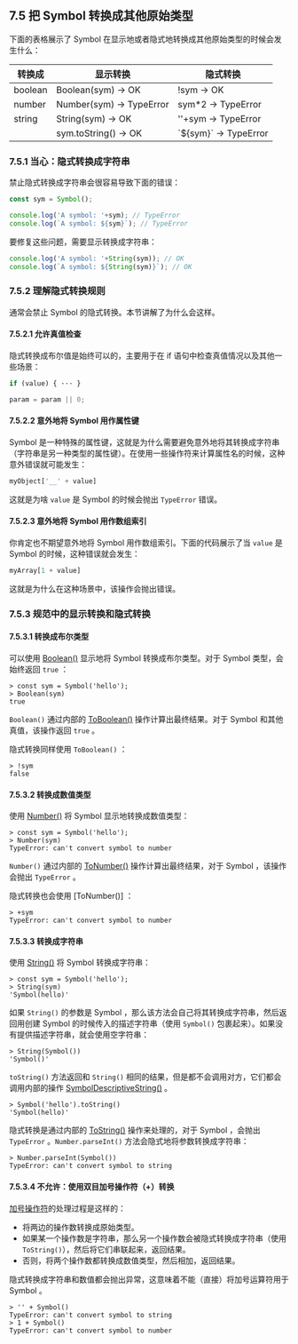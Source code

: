 ## 7.5 把 Symbol 转换成其他原始类型

下面的表格展示了 Symbol 在显示地或者隐式地转换成其他原始类型的时候会发生什么：

| 转换成 | 显示转换 | 隐式转换 |
| -- | -- | -- |
| boolean | Boolean(sym) → OK | !sym → OK |
| number | Number(sym) → TypeError | sym*2 → TypeError |
| string | String(sym) → OK | ''+sym → TypeError |
| | sym.toString() → OK | \`${sym}` → TypeError |

### 7.5.1 当心：隐式转换成字符串

禁止隐式转换成字符串会很容易导致下面的错误：

```js
const sym = Symbol();

console.log('A symbol: '+sym); // TypeError
console.log(`A symbol: ${sym}`); // TypeError
```

要修复这些问题，需要显示转换成字符串：

```js
console.log('A symbol: '+String(sym)); // OK
console.log(`A symbol: ${String(sym)}`); // OK
```

### 7.5.2 理解隐式转换规则

通常会禁止 Symbol 的隐式转换。本节讲解了为什么会这样。

#### 7.5.2.1 允许真值检查

隐式转换成布尔值是始终可以的，主要用于在 if 语句中检查真值情况以及其他一些场景：

```js
if (value) { ··· }

param = param || 0;
```

#### 7.5.2.2 意外地将 Symbol 用作属性键

Symbol 是一种特殊的属性键，这就是为什么需要避免意外地将其转换成字符串（字符串是另一种类型的属性键）。在使用一些操作符来计算属性名的时候，这种意外错误就可能发生：

```js
myObject['__' + value]
```

这就是为啥 `value` 是 Symbol 的时候会抛出 `TypeError` 错误。

#### 7.5.2.3 意外地将 Symbol 用作数组索引

你肯定也不期望意外地将 Symbol 用作数组索引。下面的代码展示了当 `value` 是 Symbol 的时候，这种错误就会发生：

```js
myArray[1 + value]
```

这就是为什么在这种场景中，该操作会抛出错误。

### 7.5.3 规范中的显示转换和隐式转换

#### 7.5.3.1 转换成布尔类型

可以使用 [Boolean()](http://www.ecma-international.org/ecma-262/6.0/#sec-boolean-constructor-boolean-value) 显示地将 Symbol 转换成布尔类型。对于 Symbol 类型，会始终返回 `true` ：

```
> const sym = Symbol('hello');
> Boolean(sym)
true
```

`Boolean()` 通过内部的 [ToBoolean()](http://www.ecma-international.org/ecma-262/6.0/#sec-toboolean) 操作计算出最终结果。对于 Symbol 和其他真值，该操作返回 `true` 。

隐式转换同样使用 `ToBoolean()` ：

```
> !sym
false
```

#### 7.5.3.2 转换成数值类型

使用 [Number()](http://www.ecma-international.org/ecma-262/6.0/#sec-number-constructor-number-value) 将 Symbol 显示地转换成数值类型：

```
> const sym = Symbol('hello');
> Number(sym)
TypeError: can't convert symbol to number
```

`Number()` 通过内部的 [ToNumber()](http://www.ecma-international.org/ecma-262/6.0/#sec-tonumber) 操作计算出最终结果，对于 Symbol ，该操作会抛出 `TypeError` 。

隐式转换也会使用 [ToNumber()] ：

```
> +sym
TypeError: can't convert symbol to number
```

#### 7.5.3.3 转换成字符串

使用 [String()](http://www.ecma-international.org/ecma-262/6.0/#sec-string-constructor-string-value) 将 Symbol 转换成字符串：

```
> const sym = Symbol('hello');
> String(sym)
'Symbol(hello)'
```

如果 `String()` 的参数是 Symbol ，那么该方法会自己将其转换成字符串，然后返回用创建 Symbol 的时候传入的描述字符串（使用 `Symbol()` 包裹起来）。如果没有提供描述字符串，就会使用空字符串：

```
> String(Symbol())
'Symbol()'
```

`toString()` 方法返回和 `String()` 相同的结果，但是都不会调用对方，它们都会调用内部的操作 [SymbolDescriptiveString()](http://www.ecma-international.org/ecma-262/6.0/#sec-symboldescriptivestring) 。

```
> Symbol('hello').toString()
'Symbol(hello)'
```

隐式转换是通过内部的 [ToString()](http://www.ecma-international.org/ecma-262/6.0/#sec-tostring) 操作来处理的，对于 Symbol ，会抛出 `TypeError` 。`Number.parseInt()` 方法会隐式地将参数转换成字符串：

```
> Number.parseInt(Symbol())
TypeError: can't convert symbol to string
```

#### 7.5.3.4 不允许：使用双目加号操作符（+）转换

[加号操作符](http://www.ecma-international.org/ecma-262/6.0/#sec-addition-operator-plus)的处理过程是这样的：

- 将两边的操作数转换成原始类型。
- 如果某一个操作数是字符串，那么另一个操作数会被隐式转换成字符串（使用 `ToString()`），然后将它们串联起来，返回结果。
- 否则，将两个操作数都转换成数值类型，然后相加，返回结果。

隐式转换成字符串和数值都会抛出异常，这意味着不能（直接）将加号运算符用于 Symbol 。

```
> '' + Symbol()
TypeError: can't convert symbol to string
> 1 + Symbol()
TypeError: can't convert symbol to number
```
